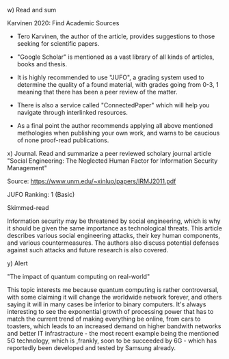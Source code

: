 w) Read and sum

Karvinen 2020: Find Academic Sources

- Tero Karvinen, the author of the article, provides suggestions to those seeking for scientific papers.

- "Google Scholar" is mentioned as a vast library of all kinds of articles, books and thesis.

- It is highly recommended to use "JUFO", a grading system used to determine the quality of a found material, with grades going from 0-3, 1 meaning that there has been a peer review of the matter.

- There is also a service called "ConnectedPaper" which will help you navigate through interlinked resources.

- As a final point the author recommends applying all above mentioned methologies when publishing your own work, and warns to be caucious of none proof-read publications.

x) Journal. Read and summarize a peer reviewed scholary journal article
 "Social Engineering: The Neglected Human Factor for Information Security Management"
 
 Source: https://www.unm.edu/~xinluo/papers/IRMJ2011.pdf
 
 JUFO Ranking: 1 (Basic)
 
 Skimmed-read
 
 Information security may be threatened by social engineering, which is why it should be given the same importance as technological threats. This article describes various social engineering attacks, their key human components, and various countermeasures. The authors also discuss potential defenses against such attacks and future research is also covered.
 
y) Alert

"The impact of quantum computing on real-world"

This topic interests me because quantum computing is rather controversal, with some claiming it will change the worldwide network forever, and others saying it will in many cases be inferior to binary computers. It's always interesting to see the exponential growth of processing power that has to match the current trend of making everything be online, from cars to toasters, which leads to an increased demand on higher bandwith networks and better IT infrastracture - the most recent example being the mentioned 5G technology, which is ,frankly, soon to be succeeded by 6G - which has reportedly been developed and tested by Samsung already.
